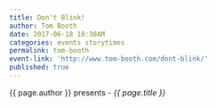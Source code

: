 ```yaml
---
title: Don't Blink!
author: Tom Booth
date: 2017-06-18 10:30AM
categories: events storytimes
permalink: tom-booth
event-link: 'http://www.tom-booth.com/dont-blink/'
published: true
---
```

{{ page.author }} presents - *{{ page.title }}*
